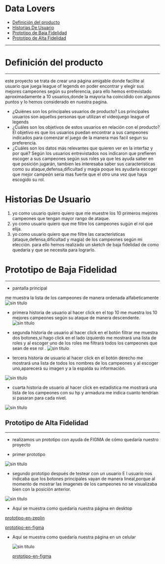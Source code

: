 # Data Lovers
* [Definición del producto](#Definición-del-producto)
* [Historias De Usuario](#Historias-De-Usuario)
* [Prototipo de Baja Fidelidad](#Prototipo-de-Baja-Fidelidad)
* [Prototipo de Alta Fidelidad](#Prototipo-de-Alta-Fidelidad)


***
# Definición del producto
***
este proyecto se trata de crear una página amigable donde facilite al usuario que juega league of legends en poder encontrar y elegir sus mejores campeones según su preferencia, para ello hemos entrevistado aproximadamente a 10 usuarios,donde la mayoria ha coincidido con algunos puntos y lo hemos considerado en nuestra pagina.

* ¿Quiénes son los principales usuarios de producto?
  Los principales usuarios son aquellxs personas que utilizan el videojuego league of legends
* ¿Cuáles son los objetivos de estos usuarios en relación con el producto?
  El objetivo es que los usuarios puedan encontrar a sus campeones indicados para comenzar el juego de la manera mas facil segun su preferencia.
* ¿Cuáles son los datos más relevantes que quieren ver en la interfaz y por qué?
  Según los usuarios entrevistados nos indicaron que prefieren escoger a sus campeones según sus roles ya que les ayuda saber en que posición jugarán,
  tambien les interesaba saber sus características como su ataque,defensa,dificultad y magia poque les ayudaría escoger que mejor campeón seria mas fuerte 
  que el otro una vez que haya escogido su rol.
# Historias De Usuario
 1. yo como usuario quiero quiero que me muestre los 10 primeros mejores campeones que tengan mayor rango de ataque.
 2. yo como usuario quiero que me filtre los campeones sugún el rol que elija.
 3. yo como usuario quiero que me filtre las características (ataque,defensa,dificultad y magia) de los campeones según mi elección.
 para ello hemos realizado un sketch de baja fidelidad de como quedaría y que se necesita para lograrlo.
 # Prototipo de Baja Fidelidad
 ***
 * pantalla principal
 
 me muestra la lista de los campeones de manera ordenada alfabeticamente
 ![sin titulo](imagenes/primerapant.jpg)
 
 * primera historia de usuario
 al hacer click en el top 10 me muestra los 10 mejores campeones según su ataque de manera descendente.
 ![sin titulo](imagenes/primerahistoria.jpg)

 * segunda historia de usuario
 al hacer click en el botón filtrar me muestra dos botones,si hago click en el lado izquierdo me mostrará una lista de roles y al escoger uno de los roles me filtrará  todos los campeones que sean de ese rol  .
 ![sin titulo](imagenes/segundahistoria.jpg)

 * tercera historia de usuario
 al hacer click en el botón derecho me mostrará una lista de todos los nombres de los campeones y al escoger uno,aparecerá su imagen y a la espalda su información.
 
 ![sin titulo](imagenes/tercerahistoria.jpg)

 * cuarta historia de usuario
 al hacer click en estadística me mostrará una lista de los campeones con su hp y armadura me indica cuanto tendrían si pasaran para cada nivel.
 
 ![sin titulo](imagenes/cuartahistoria.jpg)

 
 ## Prototipo de Alta Fidelidad
 ***
 * realizamos un prototipo con ayuda de FIGMA de cómo quedaría nuestro proyecto 
 
 * primer prototipo
  
 ![sin titulo](imagenes/Captura.PNG)
 
 * segundo prototipo después de testear con un usuario 
 E l usuario nos indicaba que los botones principales vayan de manera lineal,porque al momento de mostrar las imagenes de los campeones no se visualizaba bien con la posición anterior.
 
  ![sin titulo](imagenes/prototipoaf1.PNG)

 * Aquí se muestra como quedaría nuestra página en desktop
 
 [prototipo-en-zeplin](https://app.zeplin.io/project/5c312ecbbae2c22086d6bdbb)
 
 [prototipo-en-figma](https://www.figma.com/proto/FhGoRtLdYJ8nH1sfVmZoTTRs/Untitled?node-id=3%3A22&scaling=min-zoom)

* Aquí se muestra como quedaría nuestra página en un celular

  ![sin titulo](imagenes/protafiphone.PNG)

  [prototipo-en-figma](https://www.figma.com/proto/eyJVJ0RkxElf4v6qa9WanbpZ/Untitled?node-id=0%3A1&scaling=scale-down)